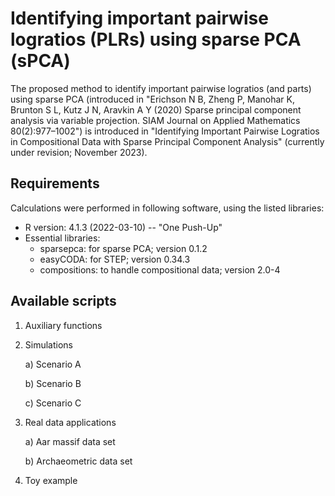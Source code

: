 # Identifying important pairwise logratios (PLRs) using sparse PCA (sPCA)
The proposed method to identify important pairwise logratios (and parts) using sparse PCA (introduced in "Erichson N B, Zheng P, Manohar K, Brunton S L, Kutz J N, Aravkin A Y (2020) Sparse principal component analysis via variable projection. SIAM Journal on Applied Mathematics 80(2):977–1002") is introduced in "Identifying Important Pairwise Logratios in Compositional Data with Sparse Principal Component Analysis" (currently under revision; November 2023).

## Requirements
Calculations were performed in following software, using the listed libraries:
- R version: 4.1.3 (2022-03-10) -- "One Push-Up"
- Essential libraries:
    - sparsepca: for sparse PCA; version 0.1.2
    - easyCODA: for STEP; version 0.34.3
    - compositions: to handle compositional data; version 2.0-4

## Available scripts
1. Auxiliary functions
2. Simulations

   a) Scenario A

   b) Scenario B

   c) Scenario C
4. Real data applications

   a) Aar massif data set

   b) Archaeometric data set
6. Toy example
